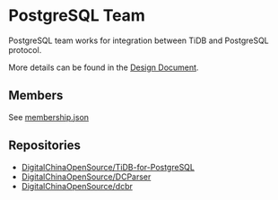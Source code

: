# PostgreSQL Team

PostgreSQL team works for integration between TiDB and PostgreSQL protocol.

More details can be found in the [Design Document](https://github.com/DigitalChinaOpenSource/TiDB-for-PostgreSQL/blob/main/DESIGN_DOCUMENT.md).

## Members

See [membership.json](membership.json)

## Repositories

* [DigitalChinaOpenSource/TiDB-for-PostgreSQL](https://github.com/DigitalChinaOpenSource/TiDB-for-PostgreSQL)
* [DigitalChinaOpenSource/DCParser](https://github.com/DigitalChinaOpenSource/DCParser)
* [DigitalChinaOpenSource/dcbr](https://github.com/DigitalChinaOpenSource/dcbr)
